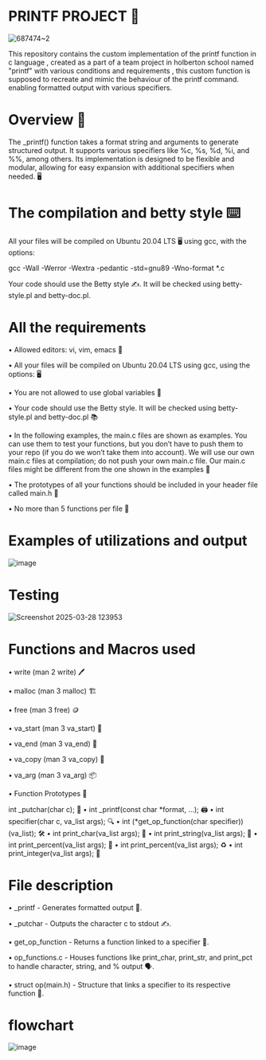 # PRINTF PROJECT 🎉

![687474~2](https://github.com/user-attachments/assets/9f4bcaac-1270-43d2-acc1-a1ba2f56f6b9)

This repository contains the custom implementation of the printf function in c language , created as a part of a team project in holberton school named "printf" with various conditions and requirements , this custom function is supposed to recreate and mimic the behaviour of the printf command. enabling formatted output with various specifiers. 


# Overview 📝

The _printf() function takes a format string and arguments to generate structured output. It supports various specifiers like %c, %s, %d, %i, and %%, among others. Its implementation is designed to be flexible and modular, allowing for easy expansion with additional specifiers when needed. 🖥️

# The compilation and betty style ⌨️ 

All your files will be compiled on Ubuntu 20.04 LTS 🖥️ using gcc, with the options:

gcc -Wall -Werror -Wextra -pedantic -std=gnu89 -Wno-format *.c 

Your code should use the Betty style ✍️. It will be checked using betty-style.pl and betty-doc.pl.

# All the requirements 

• Allowed editors: vi, vim, emacs 📝

• All your files will be compiled on Ubuntu 20.04 LTS using gcc, using the options: 🖥️

• You are not allowed to use global variables 🚫

• Your code should use the Betty style. It will be checked using betty-style.pl and betty-doc.pl 📚

• In the following examples, the main.c files are shown as examples. You can use them to test your functions, but you don’t have to push them to your repo (if you do we won’t take them into account). We will use our own main.c files at compilation; do not push your own main.c file. Our main.c files might be different from the one shown in the examples 🔧

• The prototypes of all your functions should be included in your header file called main.h 📑

• No more than 5 functions per file 📂

    
# Examples of utilizations and output 

![image](https://github.com/user-attachments/assets/0b8053af-d46c-4056-a4fd-dd1b98dd2c32)



# Testing 

![Screenshot 2025-03-28 123953](https://github.com/user-attachments/assets/89288894-dd52-4e45-a846-48cfcf2bc089)



# Functions and Macros used 

• write (man 2 write) 🖊️

• malloc (man 3 malloc) 🏗️

• free (man 3 free) 🪙

• va_start (man 3 va_start) 🚦

• va_end (man 3 va_end) 🏁

• va_copy (man 3 va_copy) 🔁

• va_arg (man 3 va_arg) 📦

• Function Prototypes 🔧


int _putchar(char c); 🎯
• int _printf(const char *format, ...); 🖨️
• int specifier(char c, va_list args); 🔍
• int (*get_op_function(char specifier))(va_list); 🛠️
• int print_char(va_list args); 🔡
• int print_string(va_list args); 📝
• int print_percent(va_list args); 🎯
• int print_percent(va_list args); ♻️
• int print_integer(va_list args); 🔢

# File description 

• _printf - Generates formatted output 🎯.

• _putchar - Outputs the character c to stdout ✍️.

• get_op_function - Returns a function linked to a specifier 🔎.

• op_functions.c - Houses functions like print_char, print_str, and print_pct to handle character, string, and % output 🗣️.

• struct op(main.h) - Structure that links a specifier to its respective function 🔗.

# flowchart
![image](https://github.com/user-attachments/assets/ca036a22-8553-44a1-8b79-27dffd55305f)



